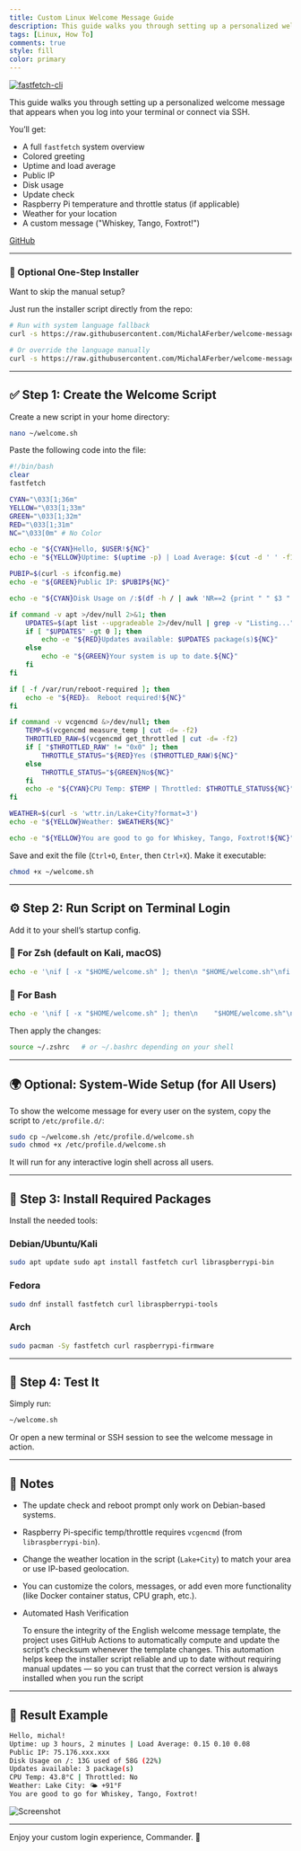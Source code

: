 ```yaml
---
title: Custom Linux Welcome Message Guide
description: This guide walks you through setting up a personalized welcome message that appears when you log into your terminal or connect via SSH.
tags: [Linux, How To]
comments: true
style: fill
color: primary
---
```


[![fastfetch-cli](/assets/img/fastfetch.png)](https://github.com/fastfetch-cli/fastfetch)

This guide walks you through setting up a personalized welcome message that appears when you log into your terminal or connect via SSH.

You’ll get:

- A full `fastfetch` system overview
- Colored greeting
- Uptime and load average
- Public IP
- Disk usage
- Update check
- Raspberry Pi temperature and throttle status (if applicable)
- Weather for your location
- A custom message ("Whiskey, Tango, Foxtrot!")

<script async defer src="https://buttons.github.io/buttons.js"></script><a class="github-button" href="https://github.com/MichalAFerber/welcome-message/" data-color-scheme="no-preference: light; light: light; dark: dark;" data-size="large" aria-label="Go to MichalAFerber/welcome-message on GitHub">GitHub</a>

---

### 🔧 Optional One-Step Installer

Want to skip the manual setup?

Just run the installer script directly from the repo:

```bash
# Run with system language fallback
curl -s https://raw.githubusercontent.com/MichalAFerber/welcome-message/refs/heads/main/install_welcome.sh | bash

# Or override the language manually
curl -s https://raw.githubusercontent.com/MichalAFerber/welcome-message/refs/heads/main/install_welcome.sh | bash -s -- --lang=de
```

---

## ✅ Step 1: Create the Welcome Script

Create a new script in your home directory:

```bash
nano ~/welcome.sh
```

Paste the following code into the file:

```bash
#!/bin/bash
clear
fastfetch

CYAN="\033[1;36m"
YELLOW="\033[1;33m"
GREEN="\033[1;32m"
RED="\033[1;31m"
NC="\033[0m" # No Color

echo -e "${CYAN}Hello, $USER!${NC}"
echo -e "${YELLOW}Uptime: $(uptime -p) | Load Average: $(cut -d ' ' -f1-3 /proc/loadavg)${NC}"

PUBIP=$(curl -s ifconfig.me)
echo -e "${GREEN}Public IP: $PUBIP${NC}"

echo -e "${CYAN}Disk Usage on /:$(df -h / | awk 'NR==2 {print " " $3 " used of " $2 " (" $5 ")"}')${NC}"

if command -v apt >/dev/null 2>&1; then
    UPDATES=$(apt list --upgradeable 2>/dev/null | grep -v "Listing..." | wc -l)
    if [ "$UPDATES" -gt 0 ]; then
        echo -e "${RED}Updates available: $UPDATES package(s)${NC}"
    else
        echo -e "${GREEN}Your system is up to date.${NC}"
    fi
fi

if [ -f /var/run/reboot-required ]; then
    echo -e "${RED}⚠️  Reboot required!${NC}"
fi

if command -v vcgencmd &>/dev/null; then
    TEMP=$(vcgencmd measure_temp | cut -d= -f2)
    THROTTLED_RAW=$(vcgencmd get_throttled | cut -d= -f2)
    if [ "$THROTTLED_RAW" != "0x0" ]; then
        THROTTLE_STATUS="${RED}Yes ($THROTTLED_RAW)${NC}"
    else
        THROTTLE_STATUS="${GREEN}No${NC}"
    fi
    echo -e "${CYAN}CPU Temp: $TEMP | Throttled: $THROTTLE_STATUS${NC}"
fi

WEATHER=$(curl -s 'wttr.in/Lake+City?format=3')
echo -e "${YELLOW}Weather: $WEATHER${NC}"

echo -e "${YELLOW}You are good to go for Whiskey, Tango, Foxtrot!${NC}"
```

Save and exit the file (`Ctrl+O`, `Enter`, then `Ctrl+X`).
Make it executable:

```bash
chmod +x ~/welcome.sh
```

---

## ⚙️ Step 2: Run Script on Terminal Login

Add it to your shell’s startup config.

### 🔹 For Zsh (default on Kali, macOS)

```bash
echo -e '\nif [ -x "$HOME/welcome.sh" ]; then\n "$HOME/welcome.sh"\nfi' >> ~/.zshrc
```

### 🔹 For Bash

```bash
echo -e '\nif [ -x "$HOME/welcome.sh" ]; then\n    "$HOME/welcome.sh"\nfi' >> ~/.bashrc
```

Then apply the changes:

```bash
source ~/.zshrc   # or ~/.bashrc depending on your shell
```

---

## 🌍 Optional: System-Wide Setup (for All Users)

To show the welcome message for every user on the system, copy the script to `/etc/profile.d/`:

```bash
sudo cp ~/welcome.sh /etc/profile.d/welcome.sh 
sudo chmod +x /etc/profile.d/welcome.sh
```

It will run for any interactive login shell across all users.

---

## 🔌 Step 3: Install Required Packages

Install the needed tools:

### Debian/Ubuntu/Kali

```bash
sudo apt update sudo apt install fastfetch curl libraspberrypi-bin
```

### Fedora

```bash
sudo dnf install fastfetch curl libraspberrypi-tools
```

### Arch

```bash
sudo pacman -Sy fastfetch curl raspberrypi-firmware
```

---

## 🧪 Step 4: Test It

Simply run:

```bash
~/welcome.sh
```

Or open a new terminal or SSH session to see the welcome message in action.

---

## 🧠 Notes

- The update check and reboot prompt only work on Debian-based systems.

- Raspberry Pi-specific temp/throttle requires `vcgencmd` (from `libraspberrypi-bin`).

- Change the weather location in the script (`Lake+City`) to match your area or use IP-based geolocation.

- You can customize the colors, messages, or add even more functionality (like Docker container status, CPU graph, etc.).

- Automated Hash Verification

    To ensure the integrity of the English welcome message template, the project uses GitHub Actions to automatically compute and update the script’s checksum whenever the template changes. This automation helps keep the installer script reliable and up to date without requiring manual updates — so you can trust that the correct version is always installed when you run the script

---

## 🎉 Result Example

```bash
Hello, michal!
Uptime: up 3 hours, 2 minutes | Load Average: 0.15 0.10 0.08
Public IP: 75.176.xxx.xxx
Disk Usage on /: 13G used of 58G (22%)
Updates available: 3 package(s)
CPU Temp: 43.8°C | Throttled: No
Weather: Lake City: 🌤 +91°F
You are good to go for Whiskey, Tango, Foxtrot!
```

![Screenshot](/assets/img/welcome-message.png)

---

Enjoy your custom login experience, Commander. 🛫
